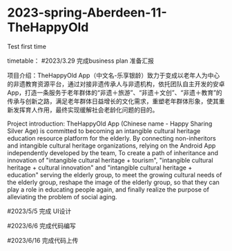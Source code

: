 # 2023-spring-Aberdeen-11-TheHappyOld
Test first time

timetable：
#2023/3.29 完成business plan 准备汇报






项目介绍：TheHappyOld App（中文名-乐享银龄）致力于变成以老年人为中心的非遗教育资源平台，通过对接非遗传承人与非遗机构，依托团队自主开发的安卓App，打造一条服务于老年群体的“非遗＋旅游”、“非遗＋文创”、“非遗＋教育”的传承与创新之路，满足老年群体日益增长的文化需求，重塑老年群体形象，使其重新发挥育人作用，最终实现缓解社会老龄化问题的目的。

Project introduction: TheHappyOld App (Chinese name - Happy Sharing Silver Age) is committed to becoming an intangible cultural heritage education resource platform for the elderly. By connecting non-inheritors and intangible cultural heritage organizations, relying on the Android App independently developed by the team, To create a path of inheritance and innovation of "intangible cultural heritage + tourism", "intangible cultural heritage + cultural innovation" and "intangible cultural heritage + education" serving the elderly group, to meet the growing cultural needs of the elderly group, reshape the image of the elderly group, so that they can play a role in educating people again, and finally realize the purpose of alleviating the problem of social aging.

#2023/5/5 完成 UI设计

#2023/6/6 完成代码编写

#2023/6/16 完成代码上传
